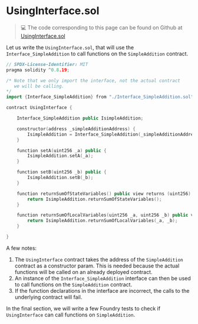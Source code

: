 # UsingInterface.sol

> 💻 The code corresponding to this page can be found on Github at [UsingInterface.sol](https://github.com/Genesis3800/Solidity-in-Foundry-Repo/blob/main/src/SolidityBasics/Interfaces/UsingInterface.sol)

Let us write the `UsingInterface.sol`, that will use the `Interface_SimpleAddition` to call functions on the `SimpleAddition` contract.

```cpp
// SPDX-License-Identifier: MIT
pragma solidity ^0.8.19;

/* Note that we only import the interface, not the actual contract
   we will be calling.
*/
import {Interface_SimpleAddition} from "./Interface_SimpleAddition.sol";

contract UsingInterface {

    Interface_SimpleAddition public IsimpleAddition;

    constructor(address _simpleAdditionAddress) {
        IsimpleAddition = Interface_SimpleAddition(_simpleAdditionAddress);
    }

    function setA(uint256 _a) public {
        IsimpleAddition.setA(_a);
    }

    function setB(uint256 _b) public {
        IsimpleAddition.setB(_b);
    }

    function returnSumOfStateVariables() public view returns (uint256) {
        return IsimpleAddition.returnSumOfStateVariables();
    }

    function returnSumOfLocalVariables(uint256 _a, uint256 _b) public view returns (uint256) {
        return IsimpleAddition.returnSumOfLocalVariables(_a, _b);
    }

}
```

A few notes:

1. The `UsingInterface` contract takes the address of the `SimpleAddition` contract as a constructor param. This is needed because the actual functions will be called on an already deployed contract.
2. An instance of the `Interface_SimpleAddition` interface can then be used to call functions on the `SimpleAddition` contract.
3. If the function declarations in the interface are incorrect, the calls to the underlying contract will fail.

In the final section, we will write a few Foundry tests to check if `UsingInterface` can call functions on `SimpleAddition`.
